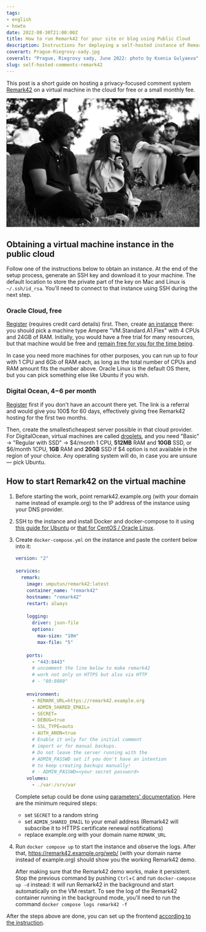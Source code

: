 ```yaml
---
tags:
- english
- howto
date: 2022-08-30T21:00:00Z
title: How to run Remark42 for your site or blog using Public Cloud
description: Instructions for deploying a self-hosted instance of Remark42 comment system for site or blog using Digital Ocean or Oracle Cloud
coverart: Prague-Riegrovy-sady.jpg
coveralt: "Prague, Riegrovy sady, June 2022: photo by Ksenia Gulyaeva"
slug: self-hosted-comments-remark42
---
```


This post is a short guide on hosting a privacy-focused comment system [Remark42](https://remark42.com) on a virtual machine in the cloud for free or a small monthly fee.

![Prague, Riegrovy sady, June 2022: photo by Ksenia Gulyaeva](Prague-Riegrovy-sady.jpg#center "Prague, Riegrovy sady, June 2022: photo by Ksenia Gulyaeva")

## Obtaining a virtual machine instance in the public cloud

Follow one of the instructions below to obtain an instance. At the end of the setup process, generate an SSH key and download it to your machine. The default location to store the private part of the key on Mac and Linux is `~/.ssh/id_rsa`. You'll need to connect to that instance using SSH during the next step.

### Oracle Cloud, free

[Register](https://signup.cloud.oracle.com/) (requires credit card details) first. Then, create [an instance](https://cloud.oracle.com/compute/instances/) there: you should pick a machine type Ampere "VM.Standard.A1.Flex" with 4 CPUs and 24GB of RAM. Initially, you would have a free trial for many resources, but that machine would be free and [remain free for you for the time being](https://docs.oracle.com/en-us/iaas/Content/FreeTier/freetier_topic-Always_Free_Resources.htm#compute).

In case you need more machines for other purposes, you can run up to four with 1 CPU and 6Gb of RAM each, as long as the total number of CPUs and RAM amount fits the number above. Oracle Linux is the default OS there, but you can pick something else like Ubuntu if you wish.

<!--more-->

### Digital Ocean, $4-$6 per month

[Register](https://m.do.co/c/60ca78166540) first if you don't have an account there yet. The link is a referral and would give you 100$ for 60 days, effectively giving free Remark42 hosting for the first two months.

Then, create the smallest\cheapest server possible in that cloud provider. For DigitalOcean, virtual machines are called [droplets](https://cloud.digitalocean.com/droplets), and you need "Basic" -> "Regular with SSD" -> $4/month 1 CPU, **512MB** RAM and **10GB** SSD, or $6/month 1CPU, **1GB** RAM and **20GB** SSD if $4 option is not available in the region of your choice. Any operating system will do, in case you are unsure — pick Ubuntu.

## How to start Remark42 on the virtual machine

1. Before starting the work, point remark42.example.org (with your domain name instead of example.org) to the IP address of the instance using your DNS provider.
1. SSH to the instance and install Docker and docker-compose to it using [this guide for Ubuntu](https://docs.docker.com/engine/install/ubuntu/) or [that for CentOS / Oracle Linux](https://docs.docker.com/engine/install/centos/).
1. Create `docker-compose.yml` on the instance and paste the content below into it:

   ```yaml
   version: "2"
   
   services:
     remark:
       image: umputun/remark42:latest
       container_name: "remark42"
       hostname: "remark42"
       restart: always
   
       logging:
         driver: json-file
         options:
           max-size: "10m"
           max-file: "5"
   
       ports:
         - "443:8443"
         # uncomment the line below to make remark42
         # work not only on HTTPS but also via HTTP
         # - "80:8080"
   
       environment:
         - REMARK_URL=https://remark42.example.org
         - ADMIN_SHARED_EMAIL=
         - SECRET=
         - DEBUG=true
         - SSL_TYPE=auto
         - AUTH_ANON=true
         # Enable it only for the initial comment
         # import or for manual backups.
         # Do not leave the server running with the
         # ADMIN_PASSWD set if you don't have an intention
         # to keep creating backups manually!
         # - ADMIN_PASSWD=<your secret password>
       volumes:
         - ./var:/srv/var
   ```

   Complete setup could be done using [parameters' documentation](https://remark42.com/docs/configuration/parameters/). Here are the minimum required steps:

   - set `SECRET` to a random string
   - set `ADMIN_SHARED_EMAIL` to your email address (Remark42 will subscribe it to HTTPS certificate renewal notifications)
   - replace example.org with your domain name `REMARK_URL`

1. Run `docker compose up` to start the instance and observe the logs. After that, <https://remark42.example.org/web/> (with your domain name instead of example.org) should show you the working Remark42 demo.

   After making sure that the Remark42 demo works, make it persistent. Stop the previous command by pushing `Ctrl`+`C` and run `docker-compose up -d` instead: it will run Remark42 in the background and start automatically on the VM restart. To see the log of the Remark42 container running in the background mode, you'll need to run the command `docker compose logs remark42 -f`

After the steps above are done, you can set up the frontend [according to the instruction](https://remark42.com/docs/getting-started/installation/#setup-on-your-website).
